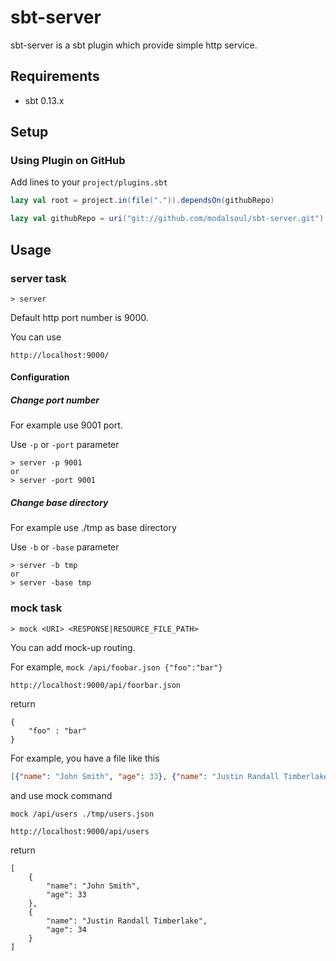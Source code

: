 sbt-server
============

sbt-server is a sbt plugin which provide simple http service.

Requirements
------------

* sbt 0.13.x

Setup
-----

### Using Plugin on GitHub

Add lines to your `project/plugins.sbt`

```scala
lazy val root = project.in(file(".")).dependsOn(githubRepo)

lazy val githubRepo = uri("git://github.com/modalsoul/sbt-server.git")
```

Usage
-----
### server task

    > server

Default http port number is 9000.

You can use 

`http://localhost:9000/`


#### Configuration
##### Change port number
For example use 9001 port.

Use ```-p``` or ```-port``` parameter

    > server -p 9001
    or
    > server -port 9001

##### Change base directory
For example use ./tmp as base directory

Use ```-b``` or ```-base``` parameter

    > server -b tmp
    or
    > server -base tmp

### mock task

    > mock <URI> <RESPONSE|RESOURCE_FILE_PATH>

You can add mock-up routing.

For example, ```mock /api/foobar.json {"foo":"bar"}```

`http://localhost:9000/api/foorbar.json`

return 

```
{
    "foo" : "bar"
}
```

For example, you have a file like this

```./tmp/users.json
[{"name": "John Smith", "age": 33}, {"name": "Justin Randall Timberlake", "age": 34}]
```

and use mock command

```mock /api/users ./tmp/users.json```

`http://localhost:9000/api/users`

return

```
[
    {
        "name": "John Smith", 
        "age": 33
    }, 
    {
        "name": "Justin Randall Timberlake", 
        "age": 34
    }
]
```


